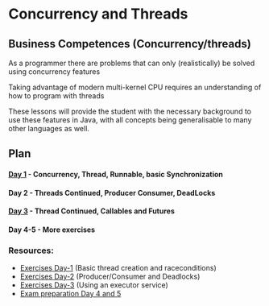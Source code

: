 # Concurrency and Threads


## Business Competences (Concurrency/threads)

As a programmer there are problems that can only (realistically) be solved using
concurrency features

Taking advantage of modern multi-kernel CPU requires an understanding of how to program with threads

These lessons will provide the student with the necessary background to use these
features in Java, with all concepts being generalisable to many other languages as well.

## Plan

#### [Day 1](Day1) - Concurrency, Thread, Runnable, basic Synchronization

#### Day 2 - Threads Continued, Producer Consumer, DeadLocks

#### [Day 3](Day3) - Thread Continued, Callables and Futures

#### Day 4-5 - More exercises


### Resources: 

  * [Exercises Day-1](https://docs.google.com/document/d/1zezTIruAiSkhhNCRHJh4EYOcf_mgMblGs6U_XmQ3vp4/edit?usp=sharing) (Basic thread creation and raceconditions)
  * [Exercises Day-2](https://docs.google.com/document/d/1A3rBzbbppVZKx-YrGJKWdgsWKs8xNrTR2BeG7zVu6hg/edit?usp=sharing) (Producer/Consumer and Deadlocks)
  * [Exercises Day-3](https://docs.google.com/document/d/1AkC59GQm5sbwWpKkideE9kI9KmbscIwKOygn9b_FJMU/edit?usp=sharing) (Using an executor service)
  * [Exam preparation Day 4 and 5](https://docs.google.com/document/d/13hRMTJV8fbSECZpCKo1sqi3R-8ym9UJOyz6WZneH4yo/edit?usp=sharing)
